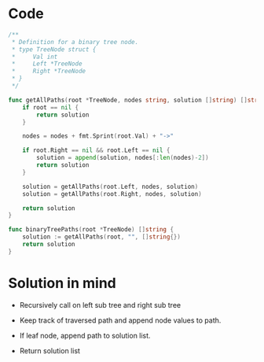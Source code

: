 Code
====

```go
/**
 * Definition for a binary tree node.
 * type TreeNode struct {
 *     Val int
 *     Left *TreeNode
 *     Right *TreeNode
 * }
 */

func getAllPaths(root *TreeNode, nodes string, solution []string) []string {
	if root == nil {
		return solution
	}

	nodes = nodes + fmt.Sprint(root.Val) + "->"

	if root.Right == nil && root.Left == nil {
		solution = append(solution, nodes[:len(nodes)-2])
		return solution
	}

	solution = getAllPaths(root.Left, nodes, solution)
	solution = getAllPaths(root.Right, nodes, solution)

	return solution
}

func binaryTreePaths(root *TreeNode) []string {
	solution := getAllPaths(root, "", []string{})
	return solution
}
```

Solution in mind
================

-	Recursively call on left sub tree and right sub tree

-	Keep track of traversed path and append node values to path.

-	If leaf node, append path to solution list.

-	Return solution list
